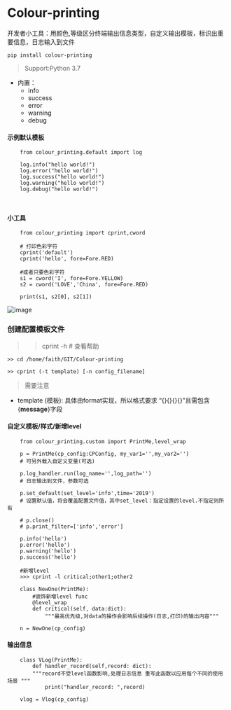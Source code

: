 # Colour-printing
开发者小工具：用颜色,等级区分终端输出信息类型，自定义输出模板，标识出重要信息，日志输入到文件
```
pip install colour-printing
```
> Support:Python 3.7
- 内置： 
  - info 
  - success 
  - error 
  - warning
  - debug
  

#### 示例默认模板
```
    from colour_printing.default import log
    
    log.info("hello world!")
    log.error("hello world!")
    log.success("hello world!")
    log.warning("hello world!")
    log.debug("hello world!")
    
    

```


#### 小工具

```
    from colour_printing import cprint,cword

    # 打印色彩字符
    cprint('default')
    cprint('hello', fore=Fore.RED)
    
    #或者只要色彩字符
    s1 = cword('I', fore=Fore.YELLOW)
    s2 = cword('LOVE','China', fore=Fore.RED)
    
    print(s1, s2[0], s2[1])
```


![image](https://github.com/Faithforus/Colour-printing/blob/master/default.png)



### 创建配置模板文件
>> cprint -h # 查看帮助
```
>> cd /home/faith/GIT/Colour-printing

>> cprint (-t template) [-n config_filename]

```

> 需要注意 
- template (模板):  具体由format实现，所以格式要求 “{}{}{}{}”且需包含{**message**}字段



#### 自定义模板/样式/新增level

```
    from colour_printing.custom import PrintMe,level_wrap

    p = PrintMe(cp_config:CPConfig, my_var1='',my_var2='') 
    # 可另外载入自定义变量(可选) 
    
    p.log_handler.run(log_name='',log_path='')  
    # 日志输出到文件，参数可选
    
    p.set_default(set_level='info',time='2019')
    # 设置默认值，将会覆盖配置文件值，其中set_level：指定设置的level.不指定则所有

    # p.close()
    # p.print_filter=['info','error']

    p.info('hello')
    p.error('hello')
    p.warning('hello')
    p.success('hello')

    #新增level
    >>> cprint -l critical;other1;other2
    
    class NewOne(PrintMe):
        #装饰新增level func
        @level_wrap
        def critical(self, data:dict):
            """最高优先级,对data的操作会影响后续操作(日志,打印)的输出内容"""

    n = NewOne(cp_config)
```


#### 输出信息
```
    class VLog(PrintMe):
        def handler_record(self,record: dict):
        """record不受level函数影响,处理日志信息 重写此函数以应用每个不同的使用场景 """
            print("handler_record: ",record)
    
    vlog = Vlog(cp_config)
```
